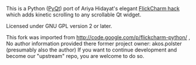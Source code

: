 
This is a Python ([PyQt](http://www.riverbankcomputing.co.uk/software/pyqt/intro)) port of Ariya Hidayat's elegant [FlickCharm hack](http://labs.trolltech.com/blogs/2008/11/15/flick-list-or-kinetic-scrolling/) which adds kinetic scrolling to any scrollable Qt widget.

Licensed under GNU GPL version 2 or later.

This fork was imported from http://code.google.com/p/flickcharm-python/ , No author information provided there
former project owner: akos.polster (presumably also the author)
If you want to continue development and become our "upstream" repo, you are welcome to do so.
